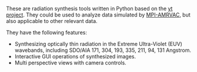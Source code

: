 These are radiation synthesis tools written in Python based on the [yt project](https://yt-project.org/). 
They could be used to analyze data simulated by [MPI-AMRVAC](https://github.com/amrvac/amrvac), 
but also applicable to other relevant data.

They have the following features:
- Synthesizing optically thin radiation in the Extreme Ultra-Violet (EUV) wavebands, including SDO/AIA 171, 304, 193, 335, 211, 94, 131 Angstrom.
- Interactive GUI operations of synthesized images.
- Multi perspective views with camera controls.
